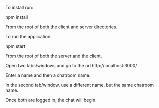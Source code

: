 To install run:

npm install

From the root of both the client and server directories.


To run the application:

npm start

From the root of both the server and the client.

Open two tabs/windows and go to the url http://localhost:3000/

Enter a name and then a chatroom name.

In the second tab/window, use a different name, but the same chatroom name.

Once both are logged in, the chat will begin.

